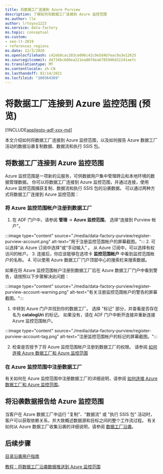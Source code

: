 ```yaml
---
title: 将数据工厂连接到 Azure Purview
description: 了解如何将数据工厂连接到 Azure 监控范围
ms.author: lle
author: lrtoyou1223
ms.service: data-factory
ms.topic: conceptual
ms.custom:
- seo-lt-2019
- references_regions
ms.date: 12/3/2020
ms.openlocfilehash: c42eb8cac283ce096c42c9e5d4b7eac9a3e12625
ms.sourcegitcommit: d4734bc680ea221ea80fdea67859d6d32241aefc
ms.translationtype: MT
ms.contentlocale: zh-CN
ms.lasthandoff: 02/14/2021
ms.locfileid: "100364369"
---
```

# <a name="connect-data-factory-to-azure-purview-preview"></a>将数据工厂连接到 Azure 监控范围 (预览) 
[!INCLUDE[appliesto-adf-xxx-md](includes/appliesto-adf-xxx-md.md)]

本文介绍如何将数据工厂连接到 Azure 监控范围，以及如何报告 Azure 数据工厂活动的数据沿袭复制数据、数据流和执行 SSIS 包。


## <a name="connect-data-factory-to-azure-purview"></a>将数据工厂连接到 Azure 监控范围
Azure 监控范围是一项新的云服务，可供数据用户集中管理跨云和本地环境的数据管理数据。 你可以将数据工厂连接到 Azure 监控范围，并通过连接，使用 Azure 监控范围捕获复制、数据流和执行 SSIS 包的沿袭数据。 可以通过两种方式将数据工厂连接到 Azure 监控范围：
### <a name="register-azure-purview-account-to-data-factory"></a>将 Azure 监控范围帐户注册到数据工厂
1. 在 ADF 门户中，请参阅 **管理**  ->  **Azure 监控范围**。 选择“连接到 Purview 帐户”。 

:::image type="content" source="./media/data-factory-purview/register-purview-account.png" alt-text="用于注册监控范围帐户的屏幕截图。":::
2. 可以选择“从 Azure 订阅中选择”或“手动输入” 。 从 Azure 订阅中，可以选择有权访问的帐户。 
3. 连接后，你应该能够在选项卡 **监控范围帐户** 中看到监控范围帐户的名称。 
4. 可以使用 Azure 数据工厂门户顶部中心的搜索栏来搜索数据。 

如果在将 Azure 监控范围帐户注册到数据工厂后在 Azure 数据工厂门户中看到警告，请按照以下步骤解决此问题：

:::image type="content" source="./media/data-factory-purview/register-purview-account-warning.png" alt-text="有关注册监控范围帐户的警告的屏幕截图。":::

1. 中转到 Azure 门户并找到你的数据工厂。 选择 "标记" 部分，并查看是否存在名为 **catalogUri** 的标记。 如果没有，请在 ADF 门户中断开连接并重新连接 Azure 监控范围帐户。

:::image type="content" source="./media/data-factory-purview/register-purview-account-tag.png" alt-text="注册监控范围帐户的标记的屏幕截图。":::

2. 检查是否授予了将 Azure 监控范围帐户注册到数据工厂的权限。 请参阅 [如何连接 Azure 数据工厂和 Azure 监控范围](https://docs.microsoft.com/azure/purview/how-to-link-azure-data-factory#create-new-data-factory-connection)

### <a name="register-data-factory-in-azure-purview"></a>在 Azure 监控范围中注册数据工厂
有关如何在 Azure 监控范围中注册数据工厂的详细说明，请参阅 [如何连接 Azure 数据工厂和 Azure 监控范围](https://docs.microsoft.com/azure/purview/how-to-link-azure-data-factory)。 

## <a name="report-lineage-data-to-azure-purview"></a>将沿袭数据报告给 Azure 监控范围
当客户在 Azure 数据工厂中运行 "复制"、"数据流" 或 "执行 SSIS 包" 活动时，客户可以获取依赖关系，并大致概述数据源和目标之间的整个工作流过程。
有关如何从 Azure 数据工厂收集沿袭的详细说明，请参阅 [数据工厂沿袭](../purview/how-to-link-azure-data-factory.md#supported-azure-data-factory-activities)。

## <a name="next-steps"></a>后续步骤
[目录沿袭用户指南](../purview/catalog-lineage-user-guide.md)

[教程：将数据工厂沿袭数据推送到 Azure 监控范围](turorial-push-lineage-to-purview.md)